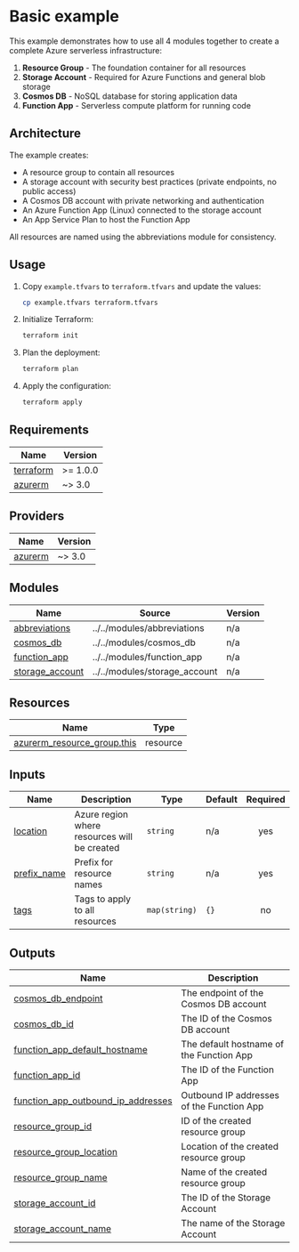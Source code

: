 # Basic example

This example demonstrates how to use all 4 modules together to create a complete Azure serverless infrastructure:

1. **Resource Group** - The foundation container for all resources
2. **Storage Account** - Required for Azure Functions and general blob storage
3. **Cosmos DB** - NoSQL database for storing application data
4. **Function App** - Serverless compute platform for running code

## Architecture

The example creates:
- A resource group to contain all resources
- A storage account with security best practices (private endpoints, no public access)
- A Cosmos DB account with private networking and authentication
- An Azure Function App (Linux) connected to the storage account
- An App Service Plan to host the Function App

All resources are named using the abbreviations module for consistency.

## Usage

1. Copy `example.tfvars` to `terraform.tfvars` and update the values:
   ```bash
   cp example.tfvars terraform.tfvars
   ```

2. Initialize Terraform:
   ```bash
   terraform init
   ```

3. Plan the deployment:
   ```bash
   terraform plan
   ```

4. Apply the configuration:
   ```bash
   terraform apply
   ```

<!-- BEGINNING OF PRE-COMMIT-TERRAFORM DOCS HOOK -->
## Requirements

| Name | Version |
|------|---------|
| <a name="requirement_terraform"></a> [terraform](#requirement\_terraform) | >= 1.0.0 |
| <a name="requirement_azurerm"></a> [azurerm](#requirement\_azurerm) | ~> 3.0 |

## Providers

| Name | Version |
|------|---------|
| <a name="provider_azurerm"></a> [azurerm](#provider\_azurerm) | ~> 3.0 |

## Modules

| Name | Source | Version |
|------|--------|---------|
| <a name="module_abbreviations"></a> [abbreviations](#module\_abbreviations) | ../../modules/abbreviations | n/a |
| <a name="module_cosmos_db"></a> [cosmos\_db](#module\_cosmos\_db) | ../../modules/cosmos_db | n/a |
| <a name="module_function_app"></a> [function\_app](#module\_function\_app) | ../../modules/function_app | n/a |
| <a name="module_storage_account"></a> [storage\_account](#module\_storage\_account) | ../../modules/storage_account | n/a |

## Resources

| Name | Type |
|------|------|
| [azurerm_resource_group.this](https://registry.terraform.io/providers/hashicorp/azurerm/latest/docs/resources/resource_group) | resource |

## Inputs

| Name | Description | Type | Default | Required |
|------|-------------|------|---------|:--------:|
| <a name="input_location"></a> [location](#input\_location) | Azure region where resources will be created | `string` | n/a | yes |
| <a name="input_prefix_name"></a> [prefix\_name](#input\_prefix\_name) | Prefix for resource names | `string` | n/a | yes |
| <a name="input_tags"></a> [tags](#input\_tags) | Tags to apply to all resources | `map(string)` | `{}` | no |

## Outputs

| Name | Description |
|------|-------------|
| <a name="output_cosmos_db_endpoint"></a> [cosmos\_db\_endpoint](#output\_cosmos\_db\_endpoint) | The endpoint of the Cosmos DB account |
| <a name="output_cosmos_db_id"></a> [cosmos\_db\_id](#output\_cosmos\_db\_id) | The ID of the Cosmos DB account |
| <a name="output_function_app_default_hostname"></a> [function\_app\_default\_hostname](#output\_function\_app\_default\_hostname) | The default hostname of the Function App |
| <a name="output_function_app_id"></a> [function\_app\_id](#output\_function\_app\_id) | The ID of the Function App |
| <a name="output_function_app_outbound_ip_addresses"></a> [function\_app\_outbound\_ip\_addresses](#output\_function\_app\_outbound\_ip\_addresses) | Outbound IP addresses of the Function App |
| <a name="output_resource_group_id"></a> [resource\_group\_id](#output\_resource\_group\_id) | ID of the created resource group |
| <a name="output_resource_group_location"></a> [resource\_group\_location](#output\_resource\_group\_location) | Location of the created resource group |
| <a name="output_resource_group_name"></a> [resource\_group\_name](#output\_resource\_group\_name) | Name of the created resource group |
| <a name="output_storage_account_id"></a> [storage\_account\_id](#output\_storage\_account\_id) | The ID of the Storage Account |
| <a name="output_storage_account_name"></a> [storage\_account\_name](#output\_storage\_account\_name) | The name of the Storage Account |
<!-- END OF PRE-COMMIT-TERRAFORM DOCS HOOK -->
